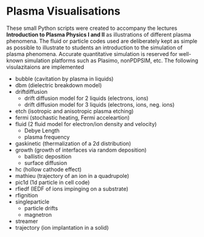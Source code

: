 # Plasma Visualisations

These small Python scripts were created to accompany the lectures <b>Introduction to Plasma Physics I and II</b> as illustrations of different plasma phenomena. The fluid or particle codes used are deliberately kept as simple as possible to illustrate to students an introduction to the simulation of plasma phenomena. Accurate quantitative simulation is reserved for well-known simulation platforms such as Plasimo, nonPDPSIM, etc. The following visulazitaions are implemented

* bubble (cavitation by plasma in liquids)
* dbm (dielectric breakdown model)
* driftdiffusion
  - drift diffusion model for 2 liquids (electrons, ions)
  - drift diffusion model for 3 liquids (electrons, ions, neg. ions)
* etch (isotropic and anisotropic plasma etching)
* fermi (stochastic heating, Fermi acceleartion)
* fluid (2 fluid model for electron/ion density and velocity)
  - Debye Length
  - plasma frequency
* gaskinetic (thermalization of a 2d distribution)
* growth (growth of interfaces via random deposition)
  - ballistic deposition
  - surface diffusion
* hc (hollow cathode effect)  
* mathieu (trajectory of an ion in a quadrupole)
* pic1d (1d particle in cell code)
* rfiedf (IEDF of ions impinging on a substrate)
* rfignition 
* singleparticle
  - particle drifts
  - magnetron
* streamer
* trajectory (ion implantation in a solid)
